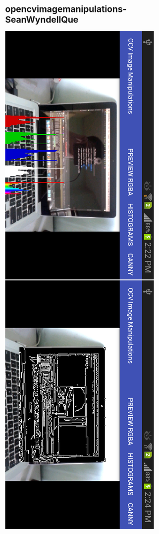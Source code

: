 # opencvimagemanipulations-SeanWyndellQue

![screenshot](screenshot1.png)
![screenshot](screenshot2.png)
